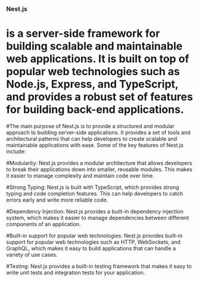### Nest.js 
# is a server-side framework for building scalable and maintainable web applications. It is built on top of popular web technologies such as Node.js, Express, and TypeScript, and provides a robust set of features for building back-end applications.

#The main purpose of Nest.js is to provide a structured and modular approach to building server-side applications. It provides a set of tools and architectural patterns that can help developers to create scalable and maintainable applications with ease. Some of the key features of Nest.js include:

#Modularity: Nest.js provides a modular architecture that allows developers to break their applications down into smaller, reusable modules. This makes it easier to manage complexity and maintain code over time.

#Strong Typing: Nest.js is built with TypeScript, which provides strong typing and code completion features. This can help developers to catch errors early and write more reliable code.

#Dependency Injection: Nest.js provides a built-in dependency injection system, which makes it easier to manage dependencies between different components of an application.

#Built-in support for popular web technologies: Nest.js provides built-in support for popular web technologies such as HTTP, WebSockets, and GraphQL, which makes it easy to build applications that can handle a variety of use cases.

#Testing: Nest.js provides a built-in testing framework that makes it easy to write unit tests and integration tests for your application.
